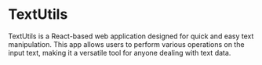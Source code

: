 # TextUtils
 TextUtils is a React-based web application designed for quick and easy text manipulation. This app allows users to perform various operations on the input text, making it a versatile tool for anyone dealing with text data.
